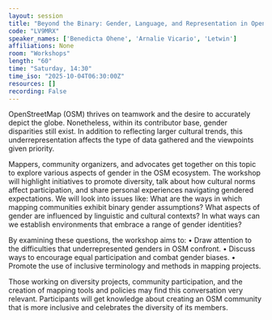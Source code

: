 ```yaml
---
layout: session
title: "Beyond the Binary: Gender, Language, and Representation in Open Mapping"
code: "LV9MRX"
speaker_names: ['Benedicta Ohene', 'Arnalie Vicario', 'Letwin']
affiliations: None
room: "Workshops"
length: "60"
time: "Saturday, 14:30"
time_iso: "2025-10-04T06:30:00Z"
resources: []
recording: False
---
```


OpenStreetMap (OSM) thrives on teamwork and the desire to accurately depict the globe. Nonetheless, within its contributor base, gender disparities still exist. In addition to reflecting larger cultural trends, this underrepresentation affects the type of data gathered and the viewpoints given priority. 

Mappers, community organizers, and advocates get together on this topic to explore various aspects of gender in the OSM ecosystem. The workshop will highlight initiatives to promote diversity, talk about how cultural norms affect participation, and share personal experiences navigating gendered expectations. We will look into issues like: What are the ways in which mapping communities exhibit binary gender assumptions? What aspects of gender are influenced by linguistic and cultural contexts? In what ways can we establish environments that embrace a range of gender identities?

By examining these questions, the workshop aims to:
• Draw attention to the difficulties that underrepresented genders in OSM confront. 
• Discuss ways to encourage equal participation and combat gender biases. 
• Promote the use of inclusive terminology and methods in mapping projects. 

Those working on diversity projects, community participation, and the creation of mapping tools and policies may find this conversation very relevant. Participants will get knowledge about creating an OSM community that is more inclusive and celebrates the diversity of its members.

